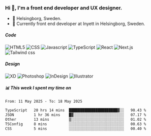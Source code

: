 ### Hi 👋, I'm a front end developer and UX designer.

- 📍 Helsingborg, Sweden.
- 💼 Currently front end developer at Inyett in Helsingborg, Sweden.

##### Code
![HTML5](https://img.shields.io/badge/HTML-072326.svg?&style=for-the-badge&logo=HTML5&logoColor=white)
![CSS](https://img.shields.io/badge/CSS-072326.svg?&style=for-the-badge&logo=CSS3&logoColor=white)
![Javascript](https://img.shields.io/badge/JavaScript-072326.svg?&style=for-the-badge&logo=Javascript&logoColor=white)
![TypeScript](https://img.shields.io/badge/TypeScript-072326.svg?&style=for-the-badge&logo=TypeScript&logoColor=white)
![React](https://img.shields.io/badge/React-072326.svg?&style=for-the-badge&logo=React&logoColor=white)
![Next.js](https://img.shields.io/badge/Next.js-072326.svg?&style=for-the-badge&logo=Next.js&logoColor=white)
![Tailwind css](https://img.shields.io/badge/Tailwind_CSS-072326.svg?&style=for-the-badge&logo=Tailwind-css&logoColor=white)


##### Design
![XD](https://img.shields.io/badge/Adobe_XD-072326.svg?&style=for-the-badge&logo=Adobe-XD&logoColor=white)
![Photoshop](https://img.shields.io/badge/Adobe_Photoshop-072326.svg?&style=for-the-badge&logo=Adobe-Photoshop&logoColor=white)
![InDesign](https://img.shields.io/badge/Adobe_InDesign-072326.svg?&style=for-the-badge&logo=Adobe-InDesign&logoColor=white)
![Illustrator](https://img.shields.io/badge/Adobe_Illustrator-072326.svg?&style=for-the-badge&logo=Adobe-Illustrator&logoColor=white)

##### 📊 This week I spent my time on
<!--START_SECTION:waka-->

```txt
From: 11 May 2025 - To: 18 May 2025

TypeScript   20 hrs 14 mins  ██████████████████████▓░░   90.43 %
JSON         1 hr 36 mins    █▓░░░░░░░░░░░░░░░░░░░░░░░   07.17 %
Other        13 mins         ▒░░░░░░░░░░░░░░░░░░░░░░░░   01.02 %
TSConfig     8 mins          ░░░░░░░░░░░░░░░░░░░░░░░░░   00.63 %
CSS          5 mins          ░░░░░░░░░░░░░░░░░░░░░░░░░   00.40 %
```

<!--END_SECTION:waka-->

<!--
**sofialing/sofialing** is a ✨ _special_ ✨ repository because its `README.md` (this file) appears on your GitHub profile.

Here are some ideas to get you started:

- 🔭 I’m currently working on ...
- 🌱 I’m currently learning ...
- 👯 I’m looking to collaborate on ...
- 🤔 I’m looking for help with ...
- 💬 Ask me about ...
- 📫 How to reach me: ...
- 😄 Pronouns: ...
- ⚡ Fun fact: ...
-->

